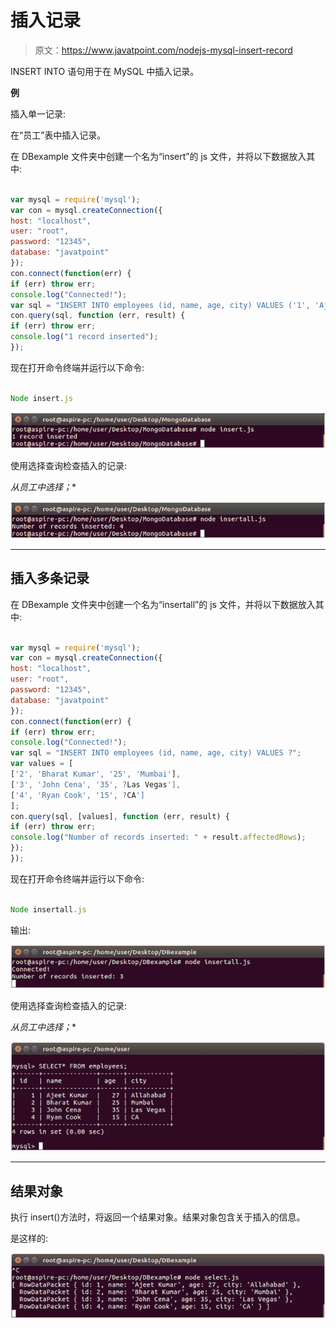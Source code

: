# 插入记录

> 原文：<https://www.javatpoint.com/nodejs-mysql-insert-record>

INSERT INTO 语句用于在 MySQL 中插入记录。

**例**

插入单一记录:

在“员工”表中插入记录。

在 DBexample 文件夹中创建一个名为“insert”的 js 文件，并将以下数据放入其中:

```js

var mysql = require('mysql');
var con = mysql.createConnection({
host: "localhost",
user: "root",
password: "12345",
database: "javatpoint"
});
con.connect(function(err) {
if (err) throw err;
console.log("Connected!");
var sql = "INSERT INTO employees (id, name, age, city) VALUES ('1', 'Ajeet Kumar', '27', 'Allahabad')";
con.query(sql, function (err, result) {
if (err) throw err;
console.log("1 record inserted");
});

```

现在打开命令终端并运行以下命令:

```js

Node insert.js

```

![Node.js insert record 1](img/8886386b5d820b5ce81477c5992b09b3.png)

使用选择查询检查插入的记录:

**从员工中选择*；**

![Node.js insert record 2](img/9a6d77c4c8170c140d4096598028e88e.png)

* * *

## 插入多条记录

在 DBexample 文件夹中创建一个名为“insertall”的 js 文件，并将以下数据放入其中:

```js

var mysql = require('mysql');
var con = mysql.createConnection({
host: "localhost",
user: "root",
password: "12345",
database: "javatpoint"
});
con.connect(function(err) {
if (err) throw err;
console.log("Connected!");
var sql = "INSERT INTO employees (id, name, age, city) VALUES ?";
var values = [
['2', 'Bharat Kumar', '25', 'Mumbai'],
['3', 'John Cena', '35', ?Las Vegas'],
['4', 'Ryan Cook', '15', ?CA']
];
con.query(sql, [values], function (err, result) {
if (err) throw err;
console.log("Number of records inserted: " + result.affectedRows);
});
});

```

现在打开命令终端并运行以下命令:

```js

Node insertall.js

```

输出:

![Node.js insert record 3](img/bc86494c99cd4a9d1b9c93c61ed99745.png)

使用选择查询检查插入的记录:

**从员工中选择*；**

![Node.js insert record 4](img/7aca6b78c296864e064fdf7887f7e7fa.png)

* * *

## 结果对象

执行 insert()方法时，将返回一个结果对象。结果对象包含关于插入的信息。

是这样的:

![Node.js insert record 5](img/ef20e2540b70d5b104876896abbdaa84.png)